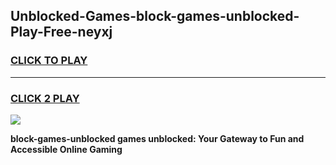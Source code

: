 
## Unblocked-Games-block-games-unblocked-Play-Free-neyxj
<h3>
<a href="https://premium76.site?title=block-games-unblocked&ref=20A">CLICK TO PLAY</a></h3>
<hr>

<h3>
<a href="https://premium76.site?title=block-games-unblocked&ref=20A">CLICK 2 PLAY</a>
  
</h3>

<a href="https://premium76.site?title=block-games-unblocked&ref=20A"><img src="https://clearcache.store/games.png"></a>


**block-games-unblocked games unblocked: Your Gateway to Fun and Accessible Online Gaming**
